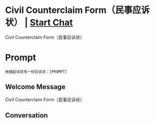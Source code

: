 

# Civil Counterclaim Form（民事应诉状） | [Start Chat](https://gptcall.net/chat.html?data=%7B%22contact%22%3A%7B%22id%22%3A%22gZW-ndK9YNamyLOmL_eHg%22%2C%22flow%22%3Atrue%7D%7D)
Civil Counterclaim Form（民事应诉状）

# Prompt

```
根据起诉状写一份应诉状：[PROMPT]
```

## Welcome Message
Civil Counterclaim Form（民事应诉状）

## Conversation



